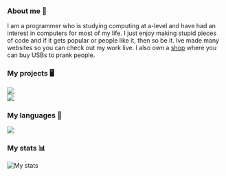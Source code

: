 ### About me 👋
I am a programmer who is studying computing at a-level and have had an interest in computers for most of my life. 
I just enjoy making stupid pieces of code and if it gets popular or people like it, then so be it. 
Ive made many websites so you can check out my work live. I also own a [shop](https://nexinfinite.shop) where you can buy USBs to prank people.

### My projects 🖥️
<a href="https://github.com/NexInfinite/hivenpy"><img src="https://github-readme-stats.vercel.app/api/pin/?username=NexInfinite&repo=hivenpy&show_owner=true"></a>
<br>
<a href="https://github.com/NexInfinite/discordBotHelp"><img src="https://github-readme-stats.vercel.app/api/pin/?username=NexInfinite&repo=DiscordBotHelp&show_owner=true"></a>

### My languages 👀
<img src="https://github-readme-stats.vercel.app/api/top-langs/?username=nexinfinite&show_icons=true&hide_border=false">

### My stats 📊
<img src="https://github-readme-stats.vercel.app/api?username=NexInfinite&show_icons=true&hide_border=false" alt="My stats">


